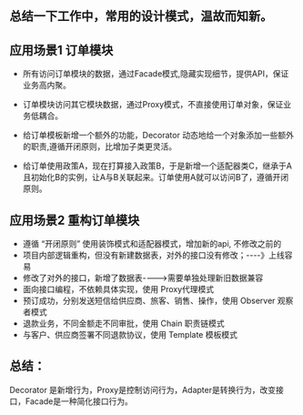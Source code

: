 ## 总结一下工作中，常用的设计模式，温故而知新。

## 应用场景1  订单模块

* 所有访问订单模块的数据，通过Facade模式,隐藏实现细节，提供API，保证业务高内聚。

* 订单模块访问其它模块数据，通过Proxy模式，不直接使用订单对象，保证业务低耦合。

* 给订单模板新增一个额外的功能，Decorator 动态地给一个对象添加一些额外的职责,遵循开闭原则，比增加子类更灵活。

* 给订单使用政策A，现在打算接入政策B，于是新增一个适配器类C，继承于A且初始化B的实例，让A与B关联起来。订单使用A就可以访问B了，遵循开闭原则。

## 应用场景2  重构订单模块
 
* 遵循 “开闭原则” 使用装饰模式和适配器模式，增加新的api, 不修改之前的
* 项目内部逻辑重构，但没有新建数据表，对外的接口没有修改；----》上线容易
* 修改了对外的接口，新增了数据表---->需要单独处理新旧数据兼容
* 面向接口编程，不依赖具体实现，使用 Proxy代理模式
* 预订成功，分别发送短信给供应商、旅客、销售、操作，使用 Observer 观察者模式
* 退款业务，不同金额走不同审批，使用 Chain 职责链模式
* 与客户、供应商签署不同退款协议，使用 Template 模板模式

## 总结：

Decorator 是新增行为，Proxy是控制访问行为，Adapter是转换行为，改变接口，Facade是一种简化接口行为。


